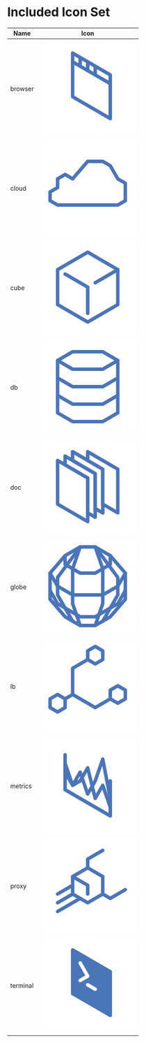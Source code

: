 # Included Icon Set

| Name | Icon |
| ---- | ---- |
| browser | ![browser](img/included/browser.svg) |
| cloud | ![cloud](img/included/cloud.svg) |
| cube | ![cube](img/included/cube.svg) |
| db | ![db](img/included/db.svg) |
| doc | ![doc](img/included/doc.svg) |
| globe | ![globe](img/included/globe.svg) |
| lb | ![lb](img/included/lb.svg) |
| metrics | ![metrics](img/included/metrics.svg) |
| proxy | ![proxy](img/included/proxy.svg) |
| terminal | ![terminal](img/included/terminal.svg) |
